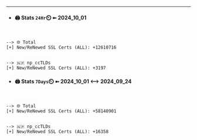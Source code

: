 

---
- #### 🖨️ **Stats** `24Hr`⏲️ ➼ 2024_10_01
```console


--> 🌐 Total
[+] New/ReNewed SSL Certs (ALL): +12610716


--> 🇳🇵 np_ccTLDs
[+] New/ReNewed SSL Certs (ALL): +3197

```

- #### 🖨️ **Stats** `7Days`⏲️ ➼ 2024_10_01 <--> 2024_09_24
```console


--> 🌐 Total
[+] New/ReNewed SSL Certs (ALL): +58140901


--> 🇳🇵 np_ccTLDs
[+] New/ReNewed SSL Certs (ALL): +16358

```

